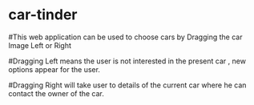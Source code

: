 # car-tinder

#This web application can be used to choose cars by Dragging the car Image Left or Right

#Dragging Left means the user is not interested in the present car , new options appear for the user.

#Dragging Right will take user to details of the current car where he can contact the owner of the car.